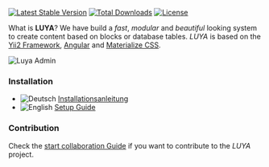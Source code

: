 [![Latest Stable Version](https://poser.pugx.org/zephir/luya/v/stable)](https://packagist.org/packages/zephir/luya) 
[![Total Downloads](https://poser.pugx.org/zephir/luya/downloads)](https://packagist.org/packages/zephir/luya) 
[![License](https://poser.pugx.org/zephir/luya-module-admin/license)](https://packagist.org/packages/zephir/luya-module-admin)

What is **LUYA**? We have build a *fast*, *modular* and *beautiful* looking system to create content based on blocks or database tables. *LUYA* is based on the [Yii2 Framework](https://github.com/yiisoft/yii2), [Angular](https://angularjs.org) and [Materialize CSS](materializecss.com).

![Luya Admin](https://raw.githubusercontent.com/zephir/luya/master/docs/guide/img/luya-admin.png)

### Installation

* ![Deutsch](https://raw.githubusercontent.com/savetheinternet/Tinyboard/master/static/flags/de.png) [Installationsanleitung](https://luya.io/de/dokumentation/install)
* ![English](https://raw.githubusercontent.com/savetheinternet/Tinyboard/master/static/flags/us.png) [Setup Guide](https://luya.io/en/docs/install)

### Contribution

Check the [start collaboration Guide](docs/guide/start-collaboration.md) if you want to contribute to the *LUYA* project.
